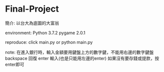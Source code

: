 # Final-Project

簡介:
以台大為底圖的大富翁

environment:
Python 3.7.2
pygame 2.0.1

reproduce:
click main.py   or python main.py

note:
在進入銀行時，輸入金額要用鍵盤上方的數字鍵，不能用右邊的數字鍵盤
backspace 回復  enter 輸入(也是只能用左邊的enter)
如果沒有要存錢或提款，按enter即可
